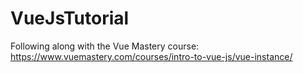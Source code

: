# VueJsTutorial

Following along with the Vue Mastery course: https://www.vuemastery.com/courses/intro-to-vue-js/vue-instance/
